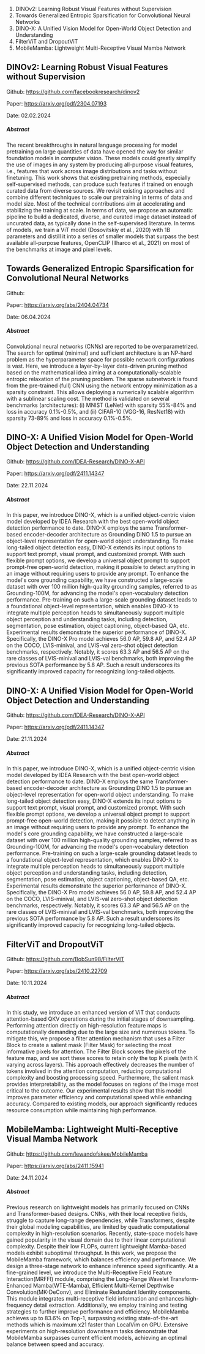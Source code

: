 1. DINOv2: Learning Robust Visual Features without Supervision
2. Towards Generalized Entropic Sparsification for Convolutional Neural Networks
3. DINO-X: A Unified Vision Model for Open-World Object Detection and Understanding
4. FilterViT and DropoutViT
5. MobileMamba: Lightweight Multi-Receptive Visual Mamba Network


## DINOv2: Learning Robust Visual Features without Supervision

Github: https://github.com/facebookresearch/dinov2

Paper: https://arxiv.org/pdf/2304.07193

Date: 02.02.2024

##### Abstract
The recent breakthroughs in natural language processing for model pretraining on large quantities of data have opened the way for similar foundation models in computer vision. These models could greatly simplify the use of images in any system by producing all-purpose visual features, i.e., features that work across image distributions and tasks without finetuning. This work shows that existing pretraining methods, especially self-supervised methods, can produce such features if trained on enough curated data from diverse sources. We revisit existing approaches and combine different techniques to scale our pretraining in terms of data and model size. Most of the technical contributions aim at accelerating and stabilizing the training at scale. In terms of data, we propose an automatic pipeline to build a dedicated, diverse, and curated image dataset instead of uncurated data, as typically done in the self-supervised literature. In terms of models, we train a ViT model (Dosovitskiy et al., 2020) with 1B parameters and distill it into a series of smaller models that surpass the best available all-purpose features, OpenCLIP (Ilharco et al., 2021) on most of the benchmarks at image and pixel levels.

## Towards Generalized Entropic Sparsification for Convolutional Neural Networks

Github: 

Paper: https://arxiv.org/abs/2404.04734

Date: 06.04.2024

##### Abstract
Convolutional neural networks (CNNs) are reported to be overparametrized. The search for optimal (minimal) and sufficient architecture is an NP-hard problem as the hyperparameter space for possible network configurations is vast. Here, we introduce a layer-by-layer data-driven pruning method based on the mathematical idea aiming at a computationally-scalable entropic relaxation of the pruning problem. The sparse subnetwork is found from the pre-trained (full) CNN using the network entropy minimization as a sparsity constraint. This allows deploying a numerically scalable algorithm with a sublinear scaling cost. The method is validated on several benchmarks (architectures): (i) MNIST (LeNet) with sparsity 55%-84% and loss in accuracy 0.1%-0.5%, and (ii) CIFAR-10 (VGG-16, ResNet18) with sparsity 73-89% and loss in accuracy 0.1%-0.5%.

## DINO-X: A Unified Vision Model for Open-World Object Detection and Understanding

Github: https://github.com/IDEA-Research/DINO-X-API

Paper: https://arxiv.org/pdf/2411.14347

Date: 22.11.2024

##### Abstract
In this paper, we introduce DINO-X, which is a unified object-centric vision model developed by IDEA Research with the best open-world object detection performance to date. DINO-X employs the same Transformer-based encoder-decoder architecture as Grounding DINO 1.5 to pursue an object-level representation for open-world object understanding. To make long-tailed object detection easy, DINO-X extends its input options to support text prompt, visual prompt, and customized prompt. With such flexible prompt options, we develop a universal object prompt to support prompt-free open-world detection, making it possible to detect anything in an image without requiring users to provide any prompt. To enhance the model's core grounding capability, we have constructed a large-scale dataset with over 100 million high-quality grounding samples, referred to as Grounding-100M, for advancing the model's open-vocabulary detection performance. Pre-training on such a large-scale grounding dataset leads to a foundational object-level representation, which enables DINO-X to integrate multiple perception heads to simultaneously support multiple object perception and understanding tasks, including detection, segmentation, pose estimation, object captioning, object-based QA, etc. Experimental results demonstrate the superior performance of DINO-X. Specifically, the DINO-X Pro model achieves 56.0 AP, 59.8 AP, and 52.4 AP on the COCO, LVIS-minival, and LVIS-val zero-shot object detection benchmarks, respectively. Notably, it scores 63.3 AP and 56.5 AP on the rare classes of LVIS-minival and LVIS-val benchmarks, both improving the previous SOTA performance by 5.8 AP. Such a result underscores its significantly improved capacity for recognizing long-tailed objects.

## DINO-X: A Unified Vision Model for Open-World Object Detection and Understanding

Github: https://github.com/IDEA-Research/DINO-X-API

Paper: https://arxiv.org/pdf/2411.14347

Date: 21.11.2024

##### Abstract
In this paper, we introduce DINO-X, which is a unified object-centric vision model developed by IDEA Research with the best open-world object detection performance to date. DINO-X employs the same Transformer-based encoder-decoder architecture as Grounding DINO 1.5 to pursue an object-level representation for open-world object understanding. To make long-tailed object detection easy, DINO-X extends its input options to support text prompt, visual prompt, and customized prompt. With such flexible prompt options, we develop a universal object prompt to support prompt-free open-world detection, making it possible to detect anything in an image without requiring users to provide any prompt. To enhance the model's core grounding capability, we have constructed a large-scale dataset with over 100 million high-quality grounding samples, referred to as Grounding-100M, for advancing the model's open-vocabulary detection performance. Pre-training on such a large-scale grounding dataset leads to a foundational object-level representation, which enables DINO-X to integrate multiple perception heads to simultaneously support multiple object perception and understanding tasks, including detection, segmentation, pose estimation, object captioning, object-based QA, etc. Experimental results demonstrate the superior performance of DINO-X. Specifically, the DINO-X Pro model achieves 56.0 AP, 59.8 AP, and 52.4 AP on the COCO, LVIS-minival, and LVIS-val zero-shot object detection benchmarks, respectively. Notably, it scores 63.3 AP and 56.5 AP on the rare classes of LVIS-minival and LVIS-val benchmarks, both improving the previous SOTA performance by 5.8 AP. Such a result underscores its significantly improved capacity for recognizing long-tailed objects.

## FilterViT and DropoutViT

Github: https://github.com/BobSun98/FilterVIT

Paper: https://arxiv.org/abs/2410.22709

Date: 10.11.2024

##### Abstract
In this study, we introduce an enhanced version of ViT that conducts attention-based QKV operations during the initial stages of downsampling. Performing attention directly on high-resolution feature maps is computationally demanding due to the large size and numerous tokens. To mitigate this, we propose a filter attention mechanism that uses a Filter Block to create a salient mask (Filter Mask) for selecting the most informative pixels for attention.
The Filter Block scores the pixels of the feature map, and we sort these scores to retain only the top K pixels (with K varying across layers). This approach effectively decreases the number of tokens involved in the attention computation, reducing computational complexity and boosting processing speed. Furthermore, the salient mask provides interpretability, as the model focuses on regions of the image most critical to the outcome.
Our experimental results show that this model improves parameter efficiency and computational speed while enhancing accuracy. Compared to existing models, our approach significantly reduces resource consumption while maintaining high performance.

## MobileMamba: Lightweight Multi-Receptive Visual Mamba Network

Github: https://github.com/lewandofskee/MobileMamba

Paper: https://arxiv.org/abs/2411.15941

Date: 24.11.2024

##### Abstract
Previous research on lightweight models has primarily focused on CNNs and Transformer-based designs. CNNs, with their local receptive fields, struggle to capture long-range dependencies, while Transformers, despite their global modeling capabilities, are limited by quadratic computational complexity in high-resolution scenarios. Recently, state-space models have gained popularity in the visual domain due to their linear computational complexity. Despite their low FLOPs, current lightweight Mamba-based models exhibit suboptimal throughput. In this work, we propose the MobileMamba framework, which balances efficiency and performance. We design a three-stage network to enhance inference speed significantly. At a fine-grained level, we introduce the Multi-Receptive Field Feature Interaction(MRFFI) module, comprising the Long-Range Wavelet Transform-Enhanced Mamba(WTE-Mamba), Efficient Multi-Kernel Depthwise Convolution(MK-DeConv), and Eliminate Redundant Identity components. This module integrates multi-receptive field information and enhances high-frequency detail extraction. Additionally, we employ training and testing strategies to further improve performance and efficiency. MobileMamba achieves up to 83.6% on Top-1, surpassing existing state-of-the-art methods which is maximum x21 faster than LocalVim on GPU. Extensive experiments on high-resolution downstream tasks demonstrate that MobileMamba surpasses current efficient models, achieving an optimal balance between speed and accuracy.
